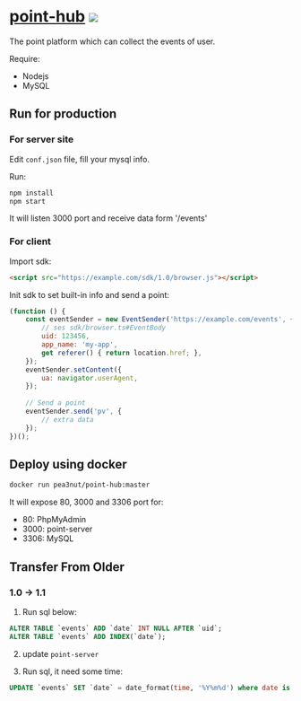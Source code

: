 # [point-hub](https://github.com/pea3nut/point-hub) <img src="https://api.travis-ci.org/pea3nut/point-hub.svg?branch=master" />

The point platform which can collect the events of user.

Require:

- Nodejs
- MySQL

## Run for production

### For server site

Edit `conf.json` file, fill your mysql info.

Run:

```bash
npm install
npm start
```

It will listen 3000 port and receive data form '/events'

### For client

Import sdk:

```html
<script src="https://example.com/sdk/1.0/browser.js"></script>
```

Init sdk to set built-in info and send a point:

```js
(function () {
    const eventSender = new EventSender('https://example.com/events', {
        // ses sdk/browser.ts#EventBody
        uid: 123456,
        app_name: 'my-app',
        get referer() { return location.href; },
    });
    eventSender.setContent({
        ua: navigator.userAgent,
    });
    
    // Send a point
    eventSender.send('pv', {
        // extra data
    });
})();
```

## Deploy using docker

```bash
docker run pea3nut/point-hub:master
```

It will expose 80, 3000 and 3306 port for:

- 80: PhpMyAdmin
- 3000: point-server
- 3306: MySQL

## Transfer From Older

### 1.0 -> 1.1

1. Run sql below:

```sql
ALTER TABLE `events` ADD `date` INT NULL AFTER `uid`;
ALTER TABLE `events` ADD INDEX(`date`);
```

2. update `point-server`

3. Run sql, it need some time:

```sql
UPDATE `events` SET `date` = date_format(time, '%Y%m%d') where date is NULL;
```

